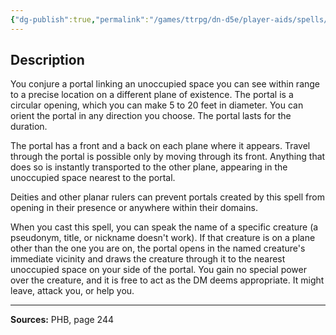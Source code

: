 ```yaml
---
{"dg-publish":true,"permalink":"/games/ttrpg/dn-d5e/player-aids/spells/level-9/gate/","tags":["TTRPG/DND/5e","verbal","somatic","material","concentration","Spell"],"noteIcon":""}
---
```



## Description
You conjure a portal linking an unoccupied space you can see within range to a precise location on a different plane of existence.
The portal is a circular opening, which you can make 5 to 20 feet in diameter.
You can orient the portal in any direction you choose.
The portal lasts for the duration.

The portal has a front and a back on each plane where it appears.
Travel through the portal is possible only by moving through its front.
Anything that does so is instantly transported to the other plane, appearing in the unoccupied space nearest to the portal.

Deities and other planar rulers can prevent portals created by this spell from opening in their presence or anywhere within their domains.

When you cast this spell, you can speak the name of a specific creature (a pseudonym, title, or nickname doesn't work).
If that creature is on a plane other than the one you are on, the portal opens in the named creature's immediate vicinity and draws the creature through it to the nearest unoccupied space on your side of the portal.
You gain no special power over the creature, and it is free to act as the DM deems appropriate.
It might leave, attack you, or help you.

---

**Sources:** PHB, page 244
